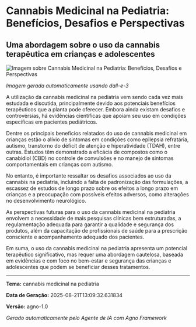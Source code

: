 # Cannabis Medicinal na Pediatria: Benefícios, Desafios e Perspectivas

## Uma abordagem sobre o uso da cannabis terapêutica em crianças e adolescentes

![Imagem sobre Cannabis Medicinal na Pediatria: Benefícios, Desafios e Perspectivas](output/Cannabis_Medicinal_na_Pediatria_Benefícios_Desafio_image.jpg)

*Imagem gerada automaticamente usando dall-e-3*

A utilização da cannabis medicinal na pediatria vem sendo cada vez mais estudada e discutida, principalmente devido aos potenciais benefícios terapêuticos que a planta pode oferecer. Embora ainda existam desafios e controvérsias, há evidências científicas que apoiam seu uso em condições específicas em pacientes pediátricos.

Dentre os principais benefícios relatados do uso de cannabis medicinal em crianças estão o alívio de sintomas em condições como epilepsia refratária, autismo, transtorno do déficit de atenção e hiperatividade (TDAH), entre outras. Estudos têm demonstrado a eficácia de compostos como o canabidiol (CBD) no controle de convulsões e no manejo de sintomas comportamentais em crianças com autismo.

No entanto, é importante ressaltar os desafios associados ao uso da cannabis na pediatria, incluindo a falta de padronização das formulações, a escassez de estudos de longo prazo sobre os efeitos a longo prazo em crianças e a preocupação com possíveis efeitos adversos, como alterações no desenvolvimento neurológico.

As perspectivas futuras para o uso da cannabis medicinal na pediatria envolvem a necessidade de mais pesquisas clínicas bem estruturadas, a regulamentação adequada para garantir a qualidade e segurança dos produtos, além da capacitação de profissionais de saúde para a prescrição consciente e acompanhamento adequado dos pacientes.

Em suma, o uso da cannabis medicinal na pediatria apresenta um potencial terapêutico significativo, mas requer uma abordagem cautelosa, baseada em evidências e com foco no bem-estar e segurança das crianças e adolescentes que podem se beneficiar desses tratamentos.

---

**Tema:** cannabis medicinal na pediatria

**Data de Geração:** 2025-08-21T13:09:32.631834

**Versão:** agno-1.0

*Gerado automaticamente pelo Agente de IA com Agno Framework*
